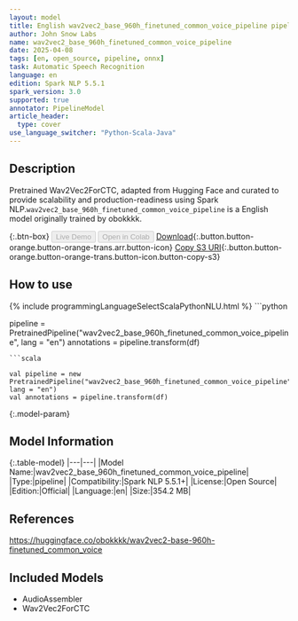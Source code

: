 ```yaml
---
layout: model
title: English wav2vec2_base_960h_finetuned_common_voice_pipeline pipeline Wav2Vec2ForCTC from obokkkk
author: John Snow Labs
name: wav2vec2_base_960h_finetuned_common_voice_pipeline
date: 2025-04-08
tags: [en, open_source, pipeline, onnx]
task: Automatic Speech Recognition
language: en
edition: Spark NLP 5.5.1
spark_version: 3.0
supported: true
annotator: PipelineModel
article_header:
  type: cover
use_language_switcher: "Python-Scala-Java"
---
```


## Description

Pretrained Wav2Vec2ForCTC, adapted from Hugging Face and curated to provide scalability and production-readiness using Spark NLP.`wav2vec2_base_960h_finetuned_common_voice_pipeline` is a English model originally trained by obokkkk.

{:.btn-box}
<button class="button button-orange" disabled>Live Demo</button>
<button class="button button-orange" disabled>Open in Colab</button>
[Download](https://s3.amazonaws.com/auxdata.johnsnowlabs.com/public/models/wav2vec2_base_960h_finetuned_common_voice_pipeline_en_5.5.1_3.0_1744071156245.zip){:.button.button-orange.button-orange-trans.arr.button-icon}
[Copy S3 URI](s3://auxdata.johnsnowlabs.com/public/models/wav2vec2_base_960h_finetuned_common_voice_pipeline_en_5.5.1_3.0_1744071156245.zip){:.button.button-orange.button-orange-trans.button-icon.button-copy-s3}

## How to use



<div class="tabs-box" markdown="1">
{% include programmingLanguageSelectScalaPythonNLU.html %}
```python

pipeline = PretrainedPipeline("wav2vec2_base_960h_finetuned_common_voice_pipeline", lang = "en")
annotations =  pipeline.transform(df)   

```
```scala

val pipeline = new PretrainedPipeline("wav2vec2_base_960h_finetuned_common_voice_pipeline", lang = "en")
val annotations = pipeline.transform(df)

```
</div>

{:.model-param}
## Model Information

{:.table-model}
|---|---|
|Model Name:|wav2vec2_base_960h_finetuned_common_voice_pipeline|
|Type:|pipeline|
|Compatibility:|Spark NLP 5.5.1+|
|License:|Open Source|
|Edition:|Official|
|Language:|en|
|Size:|354.2 MB|

## References

https://huggingface.co/obokkkk/wav2vec2-base-960h-finetuned_common_voice

## Included Models

- AudioAssembler
- Wav2Vec2ForCTC